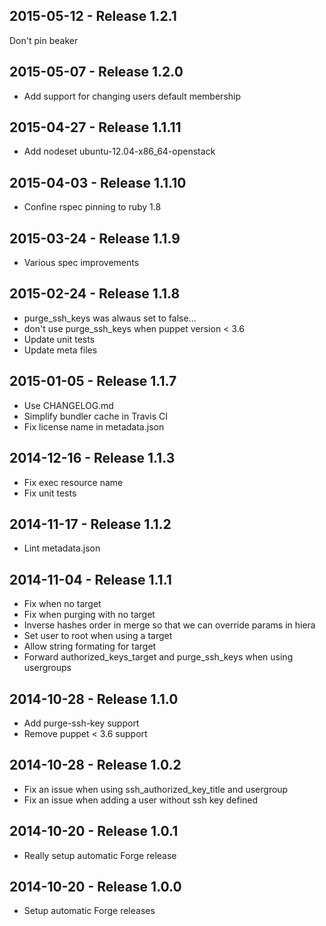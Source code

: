 ## 2015-05-12 - Release 1.2.1

Don't pin beaker

## 2015-05-07 - Release 1.2.0

- Add support for changing users default membership

## 2015-04-27 - Release 1.1.11

- Add nodeset ubuntu-12.04-x86_64-openstack

## 2015-04-03 - Release 1.1.10

- Confine rspec pinning to ruby 1.8

## 2015-03-24 - Release 1.1.9

- Various spec improvements

## 2015-02-24 - Release 1.1.8

- purge_ssh_keys was alwaus set to false...
- don't use purge_ssh_keys when puppet version < 3.6
- Update unit tests
- Update meta files

## 2015-01-05 - Release 1.1.7

- Use CHANGELOG.md
- Simplify bundler cache in Travis CI
- Fix license name in metadata.json

## 2014-12-16 - Release 1.1.3

- Fix exec resource name
- Fix unit tests

## 2014-11-17 - Release 1.1.2

- Lint metadata.json

## 2014-11-04 - Release 1.1.1

- Fix when no target
- Fix when purging with no target
- Inverse hashes order in merge so that we can override params in hiera
- Set user to root when using a target
- Allow string formating for target
- Forward authorized_keys_target and purge_ssh_keys when using usergroups

## 2014-10-28 - Release 1.1.0

- Add purge-ssh-key support
- Remove puppet < 3.6 support

## 2014-10-28 - Release 1.0.2

- Fix an issue when using ssh_authorized_key_title and usergroup
- Fix an issue when adding a user without ssh key defined

## 2014-10-20 - Release 1.0.1

- Really setup automatic Forge release

## 2014-10-20 - Release 1.0.0

- Setup automatic Forge releases
